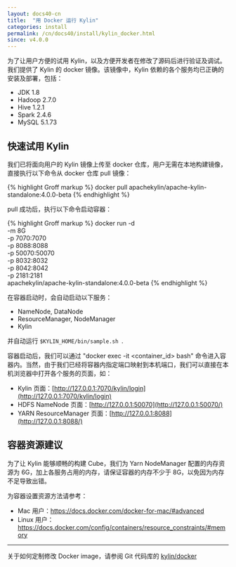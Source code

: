 ```yaml
---
layout: docs40-cn
title:  "用 Docker 运行 Kylin"
categories: install
permalink: /cn/docs40/install/kylin_docker.html
since: v4.0.0
---
```


为了让用户方便的试用 Kylin，以及方便开发者在修改了源码后进行验证及调试。我们提供了 Kylin 的 docker 镜像。该镜像中，Kylin 依赖的各个服务均已正确的安装及部署，包括：

- JDK 1.8
- Hadoop 2.7.0
- Hive 1.2.1
- Spark 2.4.6
- MySQL 5.1.73

## 快速试用 Kylin

我们已将面向用户的 Kylin 镜像上传至 docker 仓库，用户无需在本地构建镜像，直接执行以下命令从 docker 仓库 pull 镜像：

{% highlight Groff markup %}
docker pull apachekylin/apache-kylin-standalone:4.0.0-beta
{% endhighlight %}

pull 成功后，执行以下命令启动容器：

{% highlight Groff markup %}
docker run -d \
-m 8G \
-p 7070:7070 \
-p 8088:8088 \
-p 50070:50070 \
-p 8032:8032 \
-p 8042:8042 \
-p 2181:2181 \
apachekylin/apache-kylin-standalone:4.0.0-beta
{% endhighlight %}

在容器启动时，会自动启动以下服务：

- NameNode, DataNode
- ResourceManager, NodeManager
- Kylin

并自动运行 `$KYLIN_HOME/bin/sample.sh `.

容器启动后，我们可以通过 "docker exec -it \<container_id\> bash" 命令进入容器内。当然，由于我们已经将容器内指定端口映射到本机端口，我们可以直接在本机浏览器中打开各个服务的页面，如：

- Kylin 页面：[http://127.0.0.1:7070/kylin/login](http://127.0.0.1:7070/kylin/login)
- HDFS NameNode 页面：[http://127.0.0.1:50070](http://127.0.0.1:50070/)
- YARN ResourceManager 页面：[http://127.0.0.1:8088](http://127.0.0.1:8088/)

## 容器资源建议

为了让 Kylin 能够顺畅的构建 Cube，我们为 Yarn NodeManager 配置的内存资源为 6G，加上各服务占用的内存，请保证容器的内存不少于 8G，以免因为内存不足导致出错。

为容器设置资源方法请参考：

- Mac 用户：<https://docs.docker.com/docker-for-mac/#advanced>
- Linux 用户：<https://docs.docker.com/config/containers/resource_constraints/#memory>

---


关于如何定制修改 Docker image，请参阅 Git 代码库的 [kylin/docker](https://github.com/apache/kylin/tree/master/docker/)